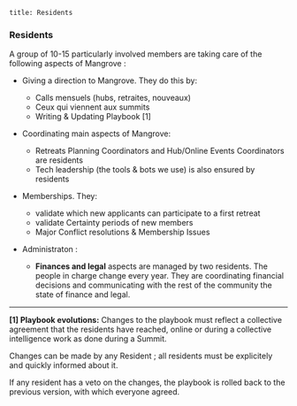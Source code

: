 ```
title: Residents
```

### Residents

A group of 10-15 particularly involved members are taking care of the following aspects of Mangrove :

- Giving a direction to Mangrove. They do this by:

  - Calls mensuels (hubs, retraites, nouveaux)
  - Ceux qui viennent aux summits
  - Writing & Updating Playbook [1]
  
- Coordinating main aspects of Mangrove:

  - Retreats Planning Coordinators and Hub/Online Events Coordinators are residents 
  - Tech leadership (the tools & bots we use) is also ensured by residents
  
- Memberships. They:

  - validate which new applicants can participate to a first retreat
  - validate Certainty periods of new members
  - Major Conflict resolutions & Membership Issues

- Administraton :

  - **Finances and legal** aspects are managed by two residents. The people in charge change every year. They are coordinating financial decisions and communicating with the rest of the community the state of finance and legal.


---

**[1] Playbook evolutions:** Changes to the playbook must reflect a collective agreement that the residents have reached, online or during a collective intelligence work as done during a Summit.

Changes can be made by any Resident ; all residents must be explicitely and quickly informed about it.

If any resident has a veto on the changes, the playbook is rolled back to the previous version, with which everyone agreed.
